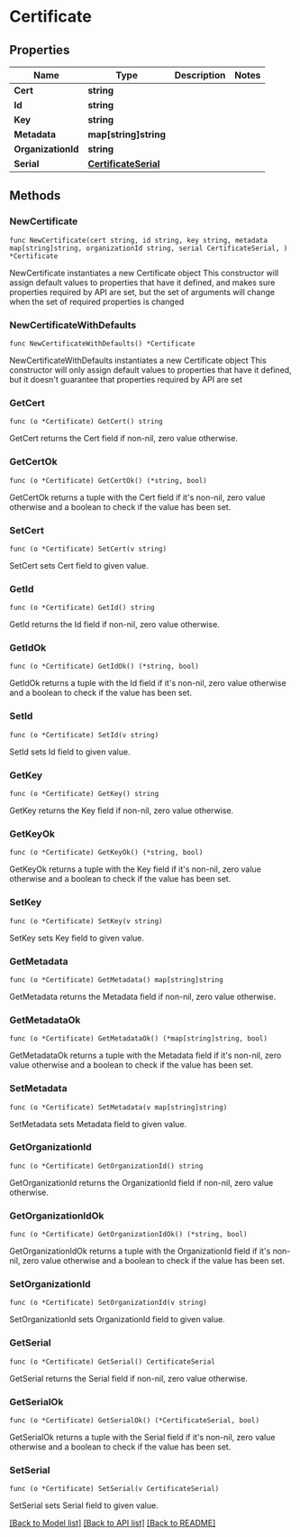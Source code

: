 # Certificate

## Properties

Name | Type | Description | Notes
------------ | ------------- | ------------- | -------------
**Cert** | **string** |  | 
**Id** | **string** |  | 
**Key** | **string** |  | 
**Metadata** | **map[string]string** |  | 
**OrganizationId** | **string** |  | 
**Serial** | [**CertificateSerial**](CertificateSerial.md) |  | 

## Methods

### NewCertificate

`func NewCertificate(cert string, id string, key string, metadata map[string]string, organizationId string, serial CertificateSerial, ) *Certificate`

NewCertificate instantiates a new Certificate object
This constructor will assign default values to properties that have it defined,
and makes sure properties required by API are set, but the set of arguments
will change when the set of required properties is changed

### NewCertificateWithDefaults

`func NewCertificateWithDefaults() *Certificate`

NewCertificateWithDefaults instantiates a new Certificate object
This constructor will only assign default values to properties that have it defined,
but it doesn't guarantee that properties required by API are set

### GetCert

`func (o *Certificate) GetCert() string`

GetCert returns the Cert field if non-nil, zero value otherwise.

### GetCertOk

`func (o *Certificate) GetCertOk() (*string, bool)`

GetCertOk returns a tuple with the Cert field if it's non-nil, zero value otherwise
and a boolean to check if the value has been set.

### SetCert

`func (o *Certificate) SetCert(v string)`

SetCert sets Cert field to given value.


### GetId

`func (o *Certificate) GetId() string`

GetId returns the Id field if non-nil, zero value otherwise.

### GetIdOk

`func (o *Certificate) GetIdOk() (*string, bool)`

GetIdOk returns a tuple with the Id field if it's non-nil, zero value otherwise
and a boolean to check if the value has been set.

### SetId

`func (o *Certificate) SetId(v string)`

SetId sets Id field to given value.


### GetKey

`func (o *Certificate) GetKey() string`

GetKey returns the Key field if non-nil, zero value otherwise.

### GetKeyOk

`func (o *Certificate) GetKeyOk() (*string, bool)`

GetKeyOk returns a tuple with the Key field if it's non-nil, zero value otherwise
and a boolean to check if the value has been set.

### SetKey

`func (o *Certificate) SetKey(v string)`

SetKey sets Key field to given value.


### GetMetadata

`func (o *Certificate) GetMetadata() map[string]string`

GetMetadata returns the Metadata field if non-nil, zero value otherwise.

### GetMetadataOk

`func (o *Certificate) GetMetadataOk() (*map[string]string, bool)`

GetMetadataOk returns a tuple with the Metadata field if it's non-nil, zero value otherwise
and a boolean to check if the value has been set.

### SetMetadata

`func (o *Certificate) SetMetadata(v map[string]string)`

SetMetadata sets Metadata field to given value.


### GetOrganizationId

`func (o *Certificate) GetOrganizationId() string`

GetOrganizationId returns the OrganizationId field if non-nil, zero value otherwise.

### GetOrganizationIdOk

`func (o *Certificate) GetOrganizationIdOk() (*string, bool)`

GetOrganizationIdOk returns a tuple with the OrganizationId field if it's non-nil, zero value otherwise
and a boolean to check if the value has been set.

### SetOrganizationId

`func (o *Certificate) SetOrganizationId(v string)`

SetOrganizationId sets OrganizationId field to given value.


### GetSerial

`func (o *Certificate) GetSerial() CertificateSerial`

GetSerial returns the Serial field if non-nil, zero value otherwise.

### GetSerialOk

`func (o *Certificate) GetSerialOk() (*CertificateSerial, bool)`

GetSerialOk returns a tuple with the Serial field if it's non-nil, zero value otherwise
and a boolean to check if the value has been set.

### SetSerial

`func (o *Certificate) SetSerial(v CertificateSerial)`

SetSerial sets Serial field to given value.



[[Back to Model list]](../README.md#documentation-for-models) [[Back to API list]](../README.md#documentation-for-api-endpoints) [[Back to README]](../README.md)


